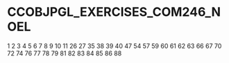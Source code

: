 # CCOBJPGL_EXERCISES_COM246_NOEL



1
2
3
4
5
6
7
8
9
10
11
26
27
35
38
39
40
47
54
57
59
60
61
62
63
66
67
70
72
74
76
77
78
79
81
82
83
84
85
86
88
